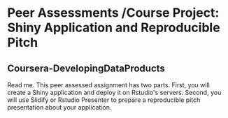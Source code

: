 # Peer Assessments /Course Project: Shiny Application and Reproducible Pitch
## Coursera-DevelopingDataProducts
Read me.
This peer assessed assignment has two parts. First, you will create a Shiny application and deploy it on Rstudio's servers. Second, you will use Slidify or Rstudio Presenter to prepare a reproducible pitch presentation about your application.
